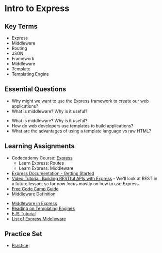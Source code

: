 # Intro to Express

## Key Terms

- Express
- Middleware
- Routing
- JSON
- Framework
- Middleware
- Template
- Templating Engine

## Essential Questions

- Why might we want to use the Express framework to create our web applications?
- What is middleware? Why is it useful?

* What is middleware? Why is it useful?
* How do web developers use templates to build applications?
* What are the advantages of using a template language vs raw HTML?

## Learning Assignments

- Codecademy Course: [Express](https://www.codecademy.com/learn/learn-express)
  - Learn Express: Routes
  - Learn Express: Middleware
- [Express Documentation - Getting Started](https://expressjs.com/en/starter/installing.html)
- [Video Tutorial: Building RESTful APIs with Express](https://www.youtube.com/watch?v=pKd0Rpw7O48) - We'll look at REST in a future lesson, so for now focus mostly on how to use Express
- [Free Code Camp Guide](https://guide.freecodecamp.org/nodejs/express/)
- [Middleware Definition](https://developer.mozilla.org/en-US/docs/Glossary/Middleware)

* [Middleware in Express](https://expressjs.com/en/guide/using-middleware.html)
* [Reading on Templating Engines](http://expressjs.com/en/guide/using-template-engines.html#using-template-engines-with-express)
* [EJS Tutorial](https://scotch.io/tutorials/use-ejs-to-template-your-node-application)
* [List of Express Middleware](https://expressjs.com/en/resources/middleware.html)

## Practice Set

- [Practice](./practice)
